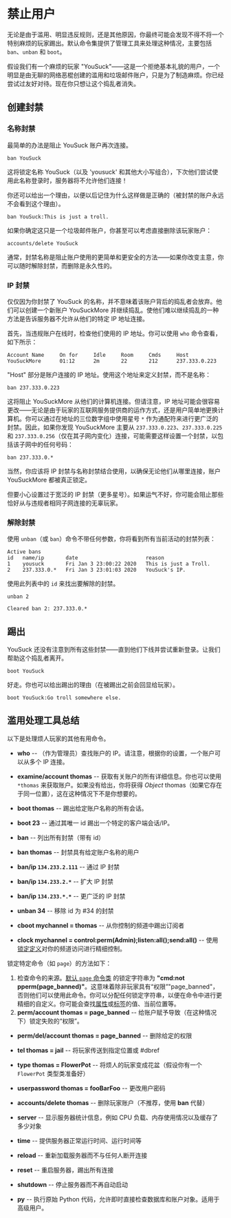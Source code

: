 # 禁止用户

无论是由于滥用、明显违反规则，还是其他原因，你最终可能会发现不得不将一个特别麻烦的玩家踢出。默认命令集提供了管理工具来处理这种情况，主要包括 `ban`、`unban` 和 `boot`。

假设我们有一个麻烦的玩家 "YouSuck"——这是一个拒绝基本礼貌的用户，一个明显是由无聊的网络恶棍创建的滥用和垃圾邮件账户，只是为了制造麻烦。你已经尝试过友好对待。现在你只想让这个捣乱者消失。

## 创建封禁

### 名称封禁

最简单的办法是阻止 YouSuck 账户再次连接。

```plaintext
ban YouSuck
```

这将锁定名称 YouSuck（以及 'yousuck' 和其他大小写组合），下次他们尝试使用此名称登录时，服务器将不允许他们连接！

你还可以给出一个理由，以便以后记住为什么这样做是正确的（被封禁的账户永远不会看到这个理由）。

```plaintext
ban YouSuck:This is just a troll.
```

如果你确定这只是一个垃圾邮件账户，你甚至可以考虑直接删除该玩家账户：

```plaintext
accounts/delete YouSuck
```

通常，封禁名称是阻止账户使用的更简单和更安全的方法——如果你改变主意，你可以随时解除封禁，而删除是永久性的。

### IP 封禁

仅仅因为你封禁了 YouSuck 的名称，并不意味着该账户背后的捣乱者会放弃。他们可以创建一个新账户 YouSuckMore 并继续捣乱。使他们难以继续捣乱的一种方法是告诉服务器不允许从他们的特定 IP 地址连接。

首先，当违规账户在线时，检查他们使用的 IP 地址。你可以使用 `who` 命令查看，如下所示：

```plaintext
Account Name     On for     Idle     Room     Cmds     Host          
YouSuckMore      01:12      2m       22       212      237.333.0.223 
```

"Host" 部分是账户连接的 IP 地址。使用这个地址来定义封禁，而不是名称：

```plaintext
ban 237.333.0.223
```

这将阻止 YouSuckMore 从他们的计算机连接。但请注意，IP 地址可能会很容易更改——无论是由于玩家的互联网服务提供商的运作方式，还是用户简单地更换计算机。你可以通过在地址的三位数字组中使用星号 `*` 作为通配符来进行更广泛的封禁。因此，如果你发现 YouSuckMore 主要从 `237.333.0.223`、`237.333.0.225` 和 `237.333.0.256`（仅在其子网内变化）连接，可能需要这样设置一个封禁，以包括该子网中的任何号码：

```plaintext
ban 237.333.0.*
```

当然，你应该将 IP 封禁与名称封禁结合使用，以确保无论他们从哪里连接，账户 YouSuckMore 都被真正锁定。

但要小心设置过于宽泛的 IP 封禁（更多星号）。如果运气不好，你可能会阻止那些恰好从与违规者相同子网连接的无辜玩家。

### 解除封禁

使用 `unban`（或 `ban`）命令不带任何参数，你将看到所有当前活动的封禁列表：

```plaintext
Active bans
id   name/ip       date                      reason 
1    yousuck       Fri Jan 3 23:00:22 2020   This is just a Troll.
2    237.333.0.*   Fri Jan 3 23:01:03 2020   YouSuck's IP.
```

使用此列表中的 `id` 来找出要解除的封禁。

```plaintext
unban 2

Cleared ban 2: 237.333.0.*
```

## 踢出

YouSuck 还没有注意到所有这些封禁——直到他们下线并尝试重新登录。让我们帮助这个捣乱者离开。

```plaintext
boot YouSuck
```

好走。你也可以给出踢出的理由（在被踢出之前会回显给玩家）。

```plaintext
boot YouSuck:Go troll somewhere else.
```

## 滥用处理工具总结

以下是处理烦人玩家的其他有用命令。

- **who** -- （作为管理员）查找账户的 IP。请注意，根据你的设置，一个账户可以从多个 IP 连接。
- **examine/account thomas** -- 获取有关账户的所有详细信息。你也可以使用 `*thomas` 来获取账户。如果没有给出，你将获得 *Object* thomas（如果它存在于同一位置），这在这种情况下不是你想要的。
- **boot thomas**  -- 踢出给定账户名称的所有会话。
- **boot 23** -- 通过其唯一 id 踢出一个特定的客户端会话/IP。
- **ban** -- 列出所有封禁（带有 id）
- **ban thomas** -- 封禁具有给定账户名称的用户
- **ban/ip `134.233.2.111`** -- 通过 IP 封禁
- **ban/ip `134.233.2.*`** -- 扩大 IP 封禁
- **ban/ip `134.233.*.*`** -- 更广泛的 IP 封禁
- **unban 34** -- 移除 id 为 #34 的封禁

- **cboot mychannel = thomas** -- 从你控制的频道中踢出订阅者
- **clock mychannel = control:perm(Admin);listen:all();send:all()** -- 使用[锁定定义](../Components/Locks.md)对你的频道访问进行精细控制。

锁定特定命令（如 `page`）的方法如下：
1. 检查命令的来源。[默认 `page` 命令类](https://github.com/evennia/evennia/blob/main/evennia/commands/default/comms.py#L686) 的锁定字符串为 **"cmd:not pperm(page_banned)"**。这意味着除非玩家具有“权限”"page_banned"，否则他们可以使用此命令。你可以分配任何锁定字符串，以便在命令中进行更精细的自定义。你可能会查找[属性](../Components/Attributes.md)或[标签](../Components/Tags.md)的值、当前位置等。
2. **perm/account thomas = page_banned** -- 给账户赋予导致（在这种情况下）锁定失败的“权限”。

- **perm/del/account thomas = page_banned** -- 删除给定的权限
- **tel thomas = jail** -- 将玩家传送到指定位置或 #dbref
- **type thomas = FlowerPot** -- 将烦人的玩家变成花盆（假设你有一个 `FlowerPot` 类型类准备好）
- **userpassword thomas = fooBarFoo** -- 更改用户密码
- **accounts/delete thomas** -- 删除玩家账户（不推荐，使用 **ban** 代替）

- **server** -- 显示服务器统计信息，例如 CPU 负载、内存使用情况以及缓存了多少对象
- **time** -- 提供服务器正常运行时间、运行时间等
- **reload** -- 重新加载服务器而不与任何人断开连接
- **reset** -- 重启服务器，踢出所有连接
- **shutdown** -- 停止服务器而不再自动启动
- **py** -- 执行原始 Python 代码，允许即时直接检查数据库和账户对象。适用于高级用户。
